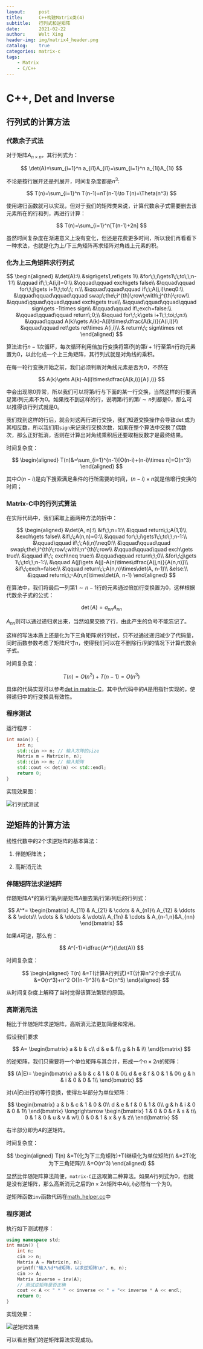 ```yaml
---
layout:     post
title:      C++构建Matrix类(4)
subtitle:   行列式和逆矩阵
date:       2021-02-22
author:     Welt Xing
header-img: img/matrix4_header.png
catalog:    true
categories: matrix-c
tags:
    - Matrix
    - C/C++
---
```


# C++, Det and Inverse

## 行列式的计算方法

### 代数余子式法

对于矩阵$A_{n\times n}$，其行列式为：

$$
\det(A)=\sum_{i=1}^n a_{i1}A_{i1}=\sum_{i=1}^n a_{1i}A_{1i}
$$

不论是按行展开还是列展开，时间复杂度都是$n^3$:

$$
T(n)=\sum_{i=1}^n T(n-1)=nT(n-1)\to T(n)=\Theta(n^3)
$$

使用递归函数就可以实现，但对于我们的矩阵类来说，计算代数余子式需要删去该元素所在的行和列，再进行计算：

$$
T(n)=\sum_{i=1}^n[T(n-1)+2n]
$$

虽然时间复杂度在渐进意义上没有变化，但还是花费更多时间，所以我们再看看下一种求法，也就是化为上/下三角矩阵再求矩阵对角线上元素的积。

### 化为上三角矩阵求行列式

$$
\begin{aligned}
&\det(A):\\
&sign\gets1,ret\gets 1\\
&for\;\;i\gets1\;\;to\;\;n-1:\\
&\qquad if\;\;A(i,i)=0:\\
&\qquad\qquad exch\gets false\\
&\qquad\qquad for\;\;j\gets i+1\;\;to\;\; n:\\
&\qquad\qquad\qquad if\;\;A(j,i)\neq0:\\
&\qquad\qquad\qquad\qquad swap\;the\;i^{th}\;row\;with\;j^{th}\;row\\
&\qquad\qquad\qquad\qquad exch\gets true\\
&\qquad\qquad\qquad\qquad sign\gets -1\times sign\\
&\qquad\qquad if\;exch=false:\\
&\qquad\qquad\qquad return\;0;\\
&\qquad for\;\;k\gets i+1\;\;to\;\;n:\\
&\qquad\qquad A(k)\gets A(k)-A(i)\times\dfrac{A(k,i)}{A(i,i)}\\
&\qquad\qquad ret\gets ret\times A(i,i)\\
& return\;\; sign\times ret
\end{aligned}
$$

算法进行$n-1$次循环，每次循环利用倍加行变换将第$i$列的第$i+1$行至第$n$行的元素置为0，以此化成一个上三角矩阵，其行列式就是对角线的乘积。

在每一轮行变换开始之前，我们必须判断对角线元素是否为0，不然在

$$
A(k)\gets A(k)-A(i)\times\dfrac{A(k,i)}{A(i,i)}
$$

中会出现除0异常，所以我们可以将第$i$行与下面的某一行交换，当然这样的行要满足第$i$列元素不为0。如果找不到这样的行，说明第$i$行的第$i\sim n$列都是0，那么可以推得该行列式就是0。

我们找到这样的行后，就会对这两行进行交换，我们知道交换操作会导致$\det$成为其相反数，所以我们用`sign`来记录行交换次数，如果在整个算法中交换了偶数次，那么正好抵消，否则在计算出对角线乘积后还要取相反数才是最终结果。

时间复杂度：

$$
\begin{aligned}
T(n)&=\sum_{i=1}^{n-1}[O(n-i)+(n-i)\times n]=O(n^3)
\end{aligned}
$$

其中$O(n-i)$是向下搜索满足条件的行所需要的时间，$(n-i)\times n$就是倍增行变换的时间；

### Matrix-C中的行列式算法

在实际代码中，我们采取上面两种方法的折中：

$$
\begin{aligned}
&\det(A, n):\\
&if\;\;n=1:\\
&\qquad return\;\;A(1,1)\\
&exch\gets false\\
&if\;\;A(n,n)=0:\\
&\qquad for\;\;i\gets1\;\;to\;\;n-1:\\
&\qquad\qquad if\;\;A(i,n)\neq0:\\
&\qquad\qquad\quad swap\;the\;i^{th}\;row\;with\;n^{th}\;row\\
&\qquad\qquad\quad exch\gets true\\
&\qquad if\;\; exch\neq true:\\
&\qquad\qquad return\;\;0\\
&for\;\;j\gets 1\;\;to\;\;n-1:\\
&\qquad A(j)\gets A(j)-A(n)\times\dfrac{A(j,n)}{A(n,n)}\\
&if\;\;exch=false:\\
&\qquad return\;\;A(n,n)\times\det(A, n-1)\\
&else:\\
&\qquad return\;\;-A(n,n)\times\det(A, n-1)
\end{aligned}
$$

在算法中，我们将最后一列第$1\sim n-1$行的元素通过倍加行变换置为0，这样根据代数余子式的公式：

$$
\det(A)=a_{nn}A_{nn}
$$

$A_{nn}$则可以通过递归求出来，当然如果交换了行，由此产生的负号不能忘记了。

这样的写法本质上还是化为下三角矩阵求行列式，只不过通过递归减少了代码量，同时函数参数考虑了矩阵尺寸$n$，使得我们可以在不删除行/列的情况下计算代数余子式。

时间复杂度：

$$
T(n)=O(n^2)+T(n-1)=O(n^3)
$$

具体的代码实现可以参考[det in matrix-C](https://github.com/Kaslanarian/matrix-C/blob/master/src/math_helper.cc)，其中伪代码中的$A$是用指针实现的，使得递归中的行变换具有效性。

### 程序测试

运行程序：

```cpp
int main() {
    int n;
    std::cin >> n; // 输入方阵的size
    Matrix m = Matrix(n, n);
    std::cin >> m; // 输入矩阵
    std::cout << det(m) << std::endl;
    return 0;
}
```

实现效果图：

![行列式测试](/img/det.png)

## 逆矩阵的计算方法

线性代数中的2个求逆矩阵的基本算法：

1. 伴随矩阵法；

2. 高斯消元法

### 伴随矩阵法求逆矩阵

伴随矩阵$A*$的第$i$行第$j$列是矩阵$A$删去第$j$行第$i$列后的行列式：

$$
A^*=
\begin{bmatrix}
A_{11} & A_{21} & \cdots & A_{n1}\\
A_{12} & \ddots &        & \vdots\\
\vdots & & \ddots & \vdots\\
A_{1n} & \cdots & A_{n-1,n}&A_{nn}
\end{bmatrix}
$$

如果$A$可逆，那么有：

$$
A^{-1}=\dfrac{A^*}{\det(A)}
$$

时间复杂度：

$$
\begin{aligned}
T(n)
&=T(计算A行列式)+T(计算n^2个余子式)\\
&=O(n^3)+n^2 O((n-1)^3)\\
&=O(n^5)
\end{aligned}
$$

从时间复杂度上解释了当时觉得该算法繁琐的原因。

### 高斯消元法

相比于伴随矩阵求逆矩阵，高斯消元法更加简便和常用。

假设我们要求

$$
A=
\begin{bmatrix}
a & b & c\\
d & e & f\\
g & h & i\\
\end{bmatrix}
$$

的逆矩阵，我们只需要将一个单位矩阵与其合并，形成一个$n\times 2n$的矩阵：

$$
(A|E)=
\begin{bmatrix}
a & b & c & 1 & 0 & 0\\
d & e & f & 0 & 1 & 0\\
g & h & i & 0 & 0 & 1\\
\end{bmatrix}
$$

对$(A|E)$进行初等行变换，使得左半部分为单位矩阵：

$$
\begin{bmatrix}
a & b & c & 1 & 0 & 0\\
d & e & f & 0 & 1 & 0\\
g & h & i & 0 & 0 & 1\\
\end{bmatrix}
\longrightarrow
\begin{bmatrix}
1 & 0 & 0 & r & s & t\\
0 & 1 & 0 & u & v & w\\
0 & 0 & 1 & x & y & z\\
\end{bmatrix}
$$

右半部分即为$A$的逆矩阵。

时间复杂度：

$$
\begin{aligned}
T(n)
&=T(化为下三角矩阵)+T(继续化为单位矩阵)\\
&=2T(化为下三角矩阵)\\
&=O(n^3)
\end{aligned}
$$

显然比伴随矩阵算法简便，`matrix-C`正选取第二种算法。如果$A$行列式为0，也就是没有逆矩阵，那么高斯消元之后的$n\times 2n$矩阵中$A(i,i)$必然有一个为0。

逆矩阵函数`inv`函数代码在[math_helper.cc](https://github.com/Kaslanarian/matrix-C/blob/master/src/math_helper.cc)中

### 程序测试

执行如下测试程序：

```cpp
using namespace std;
int main() {
    int n;
    cin >> n;
    Matrix A = Matrix(n, n);
    printf("输入%d*%d矩阵，以求逆矩阵\n", n, n);
    cin >> A;
    Matrix inverse = inv(A);
    // 测试逆矩阵是否正确
    cout << A << " * " << inverse << " = "<< inverse * A << endl;
    return 0;
}
```

实现效果：

![逆矩阵效果](/img/inv.png)

可以看出我们的逆矩阵算法实现成功。